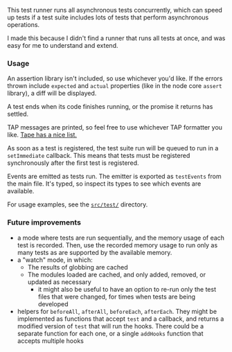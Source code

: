 This test runner runs all asynchronous tests concurrently, which can speed up tests if a test suite includes lots of tests that perform asynchronous operations.

I made this because I didn't find a runner that runs all tests at once, and was easy for me to understand and extend.

### Usage

An assertion library isn't included, so use whichever you'd like. If the errors thrown include `expected` and `actual` properties (like in the node core `assert` library), a diff will be displayed.

A test ends when its code finishes running, or the promise it returns has settled.

TAP messages are printed, so feel free to use whichever TAP formatter you like. [Tape has a nice list.](https://github.com/substack/tape#pretty-reporters)

As soon as a test is registered, the test suite run will be queued to run in a `setImmediate` callback. This means that tests must be registered synchronously after the first test is registered.

Events are emitted as tests run. The emitter is exported as `testEvents` from the main file. It's typed, so inspect its types to see which events are available.

For usage examples, see the [`src/test/`](./src/test/) directory.

### Future improvements

* a mode where tests are run sequentially, and the memory usage of each test is recorded. Then, use the recorded memory usage to run only as many tests as are supported by the available memory.
* a "watch" mode, in which:
  * The results of globbing are cached
  * The modules loaded are cached, and only added, removed, or updated as necessary
    * it might also be useful to have an option to re-run only the test files that were changed, for times when tests are being developed
* helpers for `beforeAll`, `afterAll`, `beforeEach`, `afterEach`. They might be implemented as functions that accept `test` and a callback, and returns a modified version of `test` that will run the hooks. There could be a separate function for each one, or a single `addHooks` function that accepts multiple hooks
